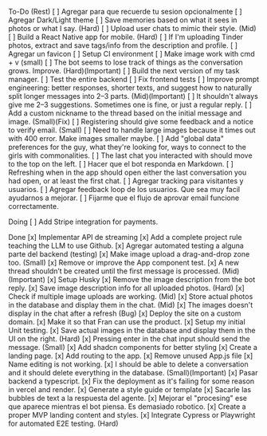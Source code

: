 To-Do (Rest)
[ ] Agregar para que recuerde tu sesion opcionalmente
[ ] Agregar Dark/Light theme
[ ] Save memories based on what it sees in photos or what I say. (Hard)
[ ] Upload user chats to mimic their style. (Mid)
[ ] Build a React Native app for mobile. (Hard)
[ ] If I'm uploading Tinder photos, extract and save tags/info from the description and profile.
[ ] Agregar un favicon
[ ] Setup CI environment
[ ] Make image work with cmd + v (small) 
[ ] The bot seems to lose track of things as the conversation grows. Improve. (Hard)(Important)
[ ] Build the next version of my task manager.
[ ] Test the entire backend
[ ] Fix frontend tests
[ ] Improve prompt engineering: better responses, shorter texts, and suggest how to naturally split longer messages into 2–3 parts. (Mid)(Important)
[ ] It shouldn't always give me 2–3 suggestions. Sometimes one is fine, or just a regular reply.
[ ] Add a custom nickname to the thread based on the initial message and image. (Small)(Fix)
[ ] Registering should give some feedback and a notice to verify email. (Small)
[ ] Need to handle large images because it times out with 400 error. Make images smaller maybe.
[ ] Add "global data" preferences for the guy, what they're looking for, ways to connect to the girls with commonalities.
[ ] The last chat you interacted with should move to the top on the left.
[ ] Hacer que el bot responda en Markdown.
[ ] Refreshing when in the app should open either the last conversation you had open, or at least the first chat.
[ ] Agregar tracking para visitantes y usuarios.
[ ] Agregar feedback loop de los usuarios. Que sea muy facil ayudarnos a mejorar.
[ ] Fijarme que el flujo de aprovar email funcione correctamente.

Doing
[ ] Add Stripe integration for payments.

Done
[x] Implementar API de streaming
[x] Add a complete project rule teaching the LLM to use Github.
[x] Agregar automated testing a alguna parte del backend (testing)
[x] Make image upload a drag-and-drop zone too. (Small)
[x] Remove or improve the App component test.
[x] A new thread shouldn’t be created until the first message is processed. (Mid)(Important)
[x] Setup Husky
[x] Remove the image description from the bot reply.
[x] Save image description info for all uploaded photos. (Hard)
[x] Check if multiple image uploads are working. (Mid)
[x] Store actual photos in the database and display them in the chat. (Mid)
[x] The images doesn't display in the chat after a refresh (Bug)
[x] Deploy the site on a custom domain.
[x] Make it so that Fran can use the product.
[x] Setup my initial Unit testing.
[x] Save actual images in the database and display them in the UI on the right. (Hard)
[x] Pressing enter in the chat input should send the message. (Small)
[x] Add shadcn components for better styling
[x] Create a landing page.
[x] Add routing to the app.
[x] Remove unused App.js file
[x] Name editing is not working.
[x] I should be able to delete a conversation and it should delete everything in the database. (Small)(Important)
[x] Pasar backend a typescript.
[x] Fix the deployment as it's failing for some reason in vercel and render.
[x] Generate a style guide or template
[x] Sacarle las bubbles de text a la respuesta del agente.
[x] Mejorar el "procesing" ese que aparece mientras el bot piensa. Es demasiado robotico.
[x] Create a proper MVP landing content and styles.
[x] Integrate Cypress or Playwright for automated E2E testing. (Hard)
